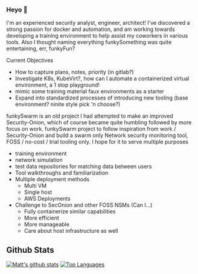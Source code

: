 ### Heyo 👋
I'm an experienced security analyst, engineer, architect!
I've discovered a strong passion for docker and automation, and am working towards developing a training environment to help assist my coworkers in various tools. Also I thought naming everything funkySomething was quite entertaining, err, funkyFun?


Current Objectives
  - How to capture plans, notes, priority (in gitlab?)
  - Investigate K8s, KubeVirt?, how can I automate a containerized virtual environment, a 1 stop playground!
  - mimic some training material faux environments as a starter
  - Expand into standardized processes of introducing new tooling (base environment? ninite style pick 'n choose?)


funkySwarm is an old project I had attempted to make an improved Security-Onion, which of course became quite humbling followed by more focus on work.
funkySwarm project to follow inspiration from work / Security-Onion and build a swarm only Network security monitoring tool, FOSS / no-cost / trial tooling only. 
I hope for it to serve multiple purposes
  - training environment
  - network simulation
  - test data repositories for matching data between users
  - Tool walkthroughs and familiarization
- Multiple deployment methods
  - Multi VM
  - Single host
  - AWS Deployments
- Challenge to SecOnion and other FOSS NSMs (Can I...)
  - Fully containerize similar capabilities 
  - More efficient 
  - More manageable
  - Care about host infrastructure as well

## Github Stats
[![Matt's github stats](https://github-readme-stats.vercel.app/api?username=funkyNet&theme=dark)](https://github.com/anuraghazra/github-readme-stats)
[![Top Languages](https://github-readme-stats.vercel.app/api/top-langs/?username=funkyNet&theme=dark)](https://github.com/anuraghazra/github-readme-stats)



